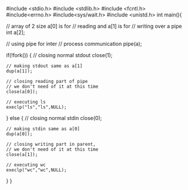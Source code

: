 #include <stdio.h>
#include <stdlib.h>
#include <fcntl.h>
#include<errno.h>
#include<sys/wait.h>
#include <unistd.h>
int main(){

  // array of 2 size a[0] is for
  // reading and a[1] is for
  // writing over a pipe  
  int a[2];

  // using pipe for inter
  // process communication
  pipe(a);

  if(!fork())
  {
    // closing normal stdout
    close(1);
    
    // making stdout same as a[1]
    dup(a[1]);
    
    // closing reading part of pipe
    // we don't need of it at this time
    close(a[0]);
    
    // executing ls
    execlp("ls","ls",NULL);
  }
  else
  {
    // closing normal stdin
    close(0);
    
    // making stdin same as a[0]
    dup(a[0]);
    
    // closing writing part in parent,
    // we don't need of it at this time
    close(a[1]);
    
    // executing wc
    execlp("wc","wc",NULL);
  }
}
